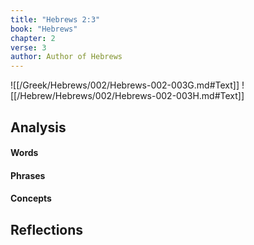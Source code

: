 ```yaml
---
title: "Hebrews 2:3"
book: "Hebrews"
chapter: 2
verse: 3
author: Author of Hebrews
---
```

![[/Greek/Hebrews/002/Hebrews-002-003G.md#Text]]
![[/Hebrew/Hebrews/002/Hebrews-002-003H.md#Text]]

## Analysis

#### Words

#### Phrases

#### Concepts

## Reflections
